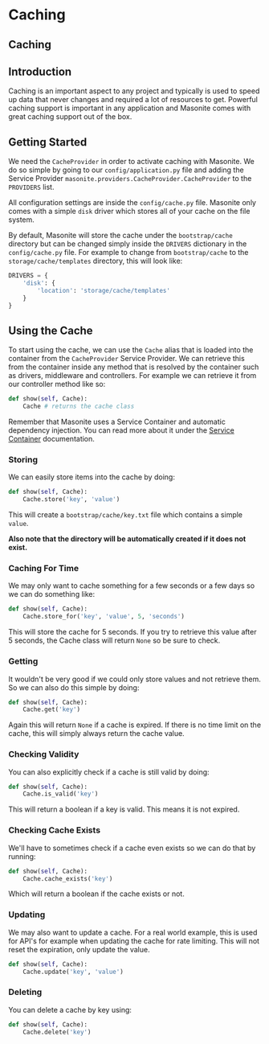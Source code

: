# Caching

## Caching

## Introduction

Caching is an important aspect to any project and typically is used to speed up data that never changes and required a lot of resources to get. Powerful caching support is important in any application and Masonite comes with great caching support out of the box.

## Getting Started

We need the `CacheProvider` in order to activate caching with Masonite. We do so simple by going to our `config/application.py` file and adding the Service Provider `masonite.providers.CacheProvider.CacheProvider` to the `PROVIDERS` list.

All configuration settings are inside the `config/cache.py` file. Masonite only comes with a simple `disk` driver which stores all of your cache on the file system.

By default, Masonite will store the cache under the `bootstrap/cache` directory but can be changed simply inside the `DRIVERS` dictionary in the `config/cache.py` file. For example to change from `bootstrap/cache` to the `storage/cache/templates` directory, this will look like:

```python
DRIVERS = {
    'disk': {
        'location': 'storage/cache/templates'
    }
}
```

## Using the Cache

To start using the cache, we can use the `Cache` alias that is loaded into the container from the `CacheProvider` Service Provider. We can retrieve this from the container inside any method that is resolved by the container such as drivers, middleware and controllers. For example we can retrieve it from our controller method like so:

```python
def show(self, Cache):
    Cache # returns the cache class
```

Remember that Masonite uses a Service Container and automatic dependency injection. You can read more about it under the [Service Container](../architectural-concepts/service-container.md) documentation.

### Storing

We can easily store items into the cache by doing:

```python
def show(self, Cache):
    Cache.store('key', 'value')
```

This will create a `bootstrap/cache/key.txt` file which contains a simple `value`.

**Also note that the directory will be automatically created if it does not exist.**

### Caching For Time

We may only want to cache something for a few seconds or a few days so we can do something like:

```python
def show(self, Cache):
    Cache.store_for('key', 'value', 5, 'seconds')
```

This will store the cache for 5 seconds. If you try to retrieve this value after 5 seconds, the Cache class will return `None` so be sure to check.

### Getting

It wouldn't be very good if we could only store values and not retrieve them. So we can also do this simple by doing:

```python
def show(self, Cache):
    Cache.get('key')
```

Again this will return `None` if a cache is expired. If there is no time limit on the cache, this will simply always return the cache value.

### Checking Validity

You can also explicitly check if a cache is still valid by doing:

```python
def show(self, Cache):
    Cache.is_valid('key')
```

This will return a boolean if a key is valid. This means it is not expired.

### Checking Cache Exists

We'll have to sometimes check if a cache even exists so we can do that by running:

```python
def show(self, Cache):
    Cache.cache_exists('key')
```

Which will return a boolean if the cache exists or not.

### Updating

We may also want to update a cache. For a real world example, this is used for API's for example when updating the cache for rate limiting. This will not reset the expiration, only update the value.

```python
def show(self, Cache):
    Cache.update('key', 'value')
```

### Deleting

You can delete a cache by key using:

```python
def show(self, Cache):
    Cache.delete('key')
```

